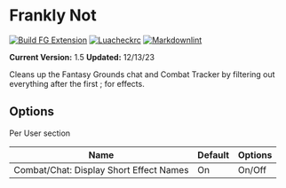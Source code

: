 
# Frankly Not

[![Build FG Extension](https://github.com/rhagelstrom/FranklyNot/actions/workflows/create-release.yml/badge.svg)](https://github.com/rhagelstrom/FranklyNot/actions/workflows/create-release.yml) [![Luacheckrc](https://github.com/rhagelstrom/FranklyNot/actions/workflows/luacheck.yml/badge.svg)](https://github.com/rhagelstrom/FranklyNot/actions/workflows/luacheck.yml) [![Markdownlint](https://github.com/rhagelstrom/FranklyNot/actions/workflows/markdownlint.yml/badge.svg)](https://github.com/rhagelstrom/FranklyNot/actions/workflows/markdownlint.yml)

**Current Version:** 1.5
**Updated:** 12/13/23

Cleans up the Fantasy Grounds chat and Combat Tracker by filtering out everything after the first ; for effects.

## Options

Per User section

| Name| Default | Options |
|---|---|---|
|Combat/Chat: Display Short Effect Names|On|On/Off|
